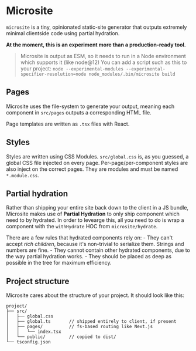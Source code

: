# Microsite

`microsite` is a tiny, opinionated static-site generator that outputs extremely minimal clientside code using partial hydration.

**At the moment, this is an experiment more than a production-ready tool.**

> Microsite is output as ESM, so it needs to run in a Node environment which supports it (like node@12)
> You can add a script such as this to your project:
> `node --experimental-modules --experimental-specifier-resolution=node node_modules/.bin/microsite build`

## Pages

Microsite uses the file-system to generate your output, meaning each component in `src/pages` outputs a corresponding HTML file.

Page templates are written as `.tsx` files with React.

## Styles

Styles are written using CSS Modules. `src/global.css` is, as you guessed, a global CSS file injected on every page.
Per-page/per-component styles are also inject on the correct pages. They are modules and must be named `*.module.css`.

## Partial hydration

Rather than shipping your entire site back down to the client in a JS bundle, Microsite makes use of **Partial Hydration** to only ship component which need to by hydrated.
In order to levearge this, all you need to do is wrap a component with the `withHydrate` HOC from `microsite/hydrate`.

There are a few rules that hydrated components rely on: - They can't accept _rich children_, because it's non-trivial to serialize them. Strings and numbers are fine. - They cannot contain other hydrated components, due to the way partial hydration works. - They should be placed as deep as possible in the tree for maximum efficiency.

## Project structure

Microsite cares about the structure of your project. It should look like this:

```
project/
├── src/
│   ├── global.css
│   ├── global.ts       // shipped entirely to client, if present
│   ├── pages/          // fs-based routing like Next.js
│   │   └── index.tsx
│   └── public/         // copied to dist/
└── tsconfig.json
```
